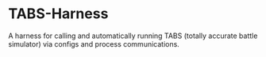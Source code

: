 # TABS-Harness
A harness for calling and automatically running TABS (totally accurate battle simulator) via configs and process communications.
